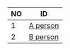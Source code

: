 |NO|ID|
|-|-|
|1|[A person](https://github.com/a-person/sos-master)|
|2|[B person](https://github.com/b-person/sos-master)|
